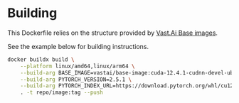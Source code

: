 # Building

This Dockerfile relies on the structure provided by [Vast.Ai Base images](https://github.com/vast-ai/base-image).

See the example below for building instructions.

```bash
docker buildx build \
    --platform linux/amd64,linux/arm64 \
    --build-arg BASE_IMAGE=vastai/base-image:cuda-12.4.1-cudnn-devel-ubuntu22.04 \
    --build-arg PYTORCH_VERSION=2.5.1 \
    --build-arg PYTORCH_INDEX_URL=https://download.pytorch.org/whl/cu124 . \
    . -t repo/image:tag --push
```